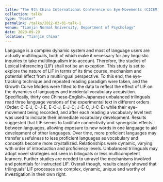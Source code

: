 ```yaml
---
title: "The 9th China International Conference on Eye Movements (CICEM)"
collection: talks
type: "Poster"
permalink: /talks/2012-03-01-talk-1
venue: "Tianjin Normal University, Department of Psychology"
date: 2023-09-20
location: "Tianjin China"
---
```


Language is a complex dynamic system and most of language users are actually multilinguals, both of which make it necessary for any linguistic inquiries to take multilingualism into account. Therefore, the studies of Lexical Inferencing (LIF) shall not be an exception. This study is set to explore the nature of LIF in terms of its time course, mechanism and potential effect from a multilingual perspective. To this end, the eye-tracking technique and repeated reading paradigm were taken, and the Growth Curve Models were fitted to the data to reflect the effect of LIF on the dynamics of languages and incidental vocabulary acquisition. Specifically, thirty one Chinese-English-Japanese unbalanced trilinguals read three language versions of the experimental text in different orders (Order: C-E-J, C-J-E, E-C-J, E-J-C, J-E-C, J-C-E) while their eye-movement being recorded, and after each reading a vocabulary level test was used to indicate their immediate vocabulary development. Results suggested that LIF seems to facilitate connectivity and synergistic effects between languages, allowing exposure to new words in one language to aid development of other languages. Over time, more proficient languages may transfer usefulness to less proficient languages as vocabulary and concepts become more crystallized. Relationships were dynamic, varying with order of introduction and proficiency levels. Unbalanced trilinguals may adopt novel strategies not seen in bilinguals or less multicompetent learners. Further studies are needed to unravel the mechanisms involved and potentials for instructed LIF. Overall though, results clearly showed that trilinguals' LIF processes are complex, dynamic, unique and worthy of investigation in their own right.
